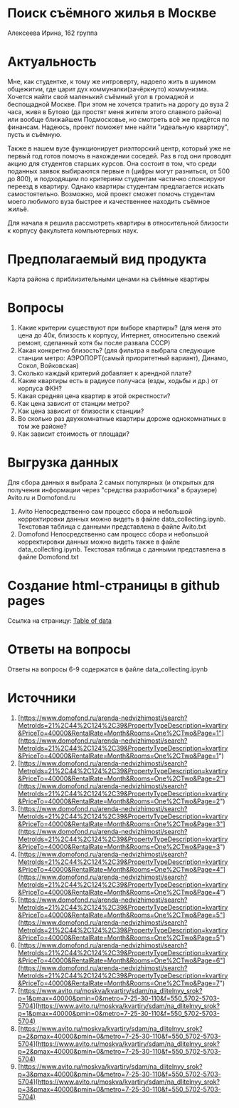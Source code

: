 # Поиск съёмного жилья в Москве
Алексеева Ирина, 162 группа

# Актуальность
Мне, как студентке, к тому же интроверту, надоело жить в шумном общежитии, где царит дух коммуналки(зачёркнуто) коммунизма. Хочется найти свой маленький съёмный угол в громадной и беспощадной Москве. При этом не хочется тратить на дорогу до вуза 2 часа, живя в Бутово (да простят меня жители этого славного района) или вообще ближайшем Подмосковье, но смотреть всё же придётся по финансам. Надеюсь, проект поможет мне найти "идеальную квартиру", пусть и съёмную.

Также в нашем вузе функционирует риэлторский центр, который уже не первый год готов помочь в нахождении соседей. Раз в год они проводят акцию для студентов старших курсов. Она состоит в том, что среди поданных заявок выбираются первые n (цифры могут разниться, от 500 до 800), и подходящим по критериям студентам частично спонсируют переезд в квартиру. Однако квартиры студентам предлагается искать самостоятельно. Возможно, мой проект сможет помочь студентам моего любимого вуза быстрее и качественнее находить съёмное жильё.

Для начала я решила рассмотреть квартиры в относительной близости к корпусу факультета компьютерных наук.

# Предполагаемый вид продукта
Карта района с приблизительными ценами на съёмные квартиры

# Вопросы
1. Какие критерии существуют при выборе квартиры? (для меня это цена до 40к, близость к корпусу, Интернет, относительно свежий ремонт, сделанный хотя бы после развала СССР)
2. Какая конкретно близость? (для фильтра я выбрала следующие станции метро: АЭРОПОРТ(самый приоритетный вариант), Динамо, Сокол, Войковская)
3. Сколько каждый критерий добавляет к арендной плате?
4. Какие квартиры есть в радиусе получаса (езды, ходьбы и др.) от корпуса ФКН?
5. Какая средняя цена квартир в этой окрестности?
6. Как цена зависит от станции метро? 
7. Как цена зависит от близости к станции?
8. Во сколько раз двухкомнатные квартиры дороже однокомнатных в том же районе?
9. Как зависит стоимость от площади?
# Выгрузка данных
Для сбора данных я выбрала 2 самых популярных (и открытых для получения информации через "средства разработчика" в браузере) Avito.ru и Domofond.ru
1. Avito
Непосредственно сам процесс сбора и небольшой корректировки данных можно видеть в файле data_collecting.ipynb. Текстовая таблица с данными представлена в файле Avito.txt
2. Domofond
Непосредственно сам процесс сбора и небольшой корректировки данных можно видеть также в файле data_collecting.ipynb. Текстовая таблица с данными представлена в файле Domofond.txt
# Создание html-страницы в github pages
Ссылка на страницу: [Table of data](https://bizzzarre.github.io/DataJournalism/table_of_data.html)
# Ответы на вопросы 
Ответы на вопросы 6-9 содержатся в файле data_collecting.ipynb
# Источники
1. [https://www.domofond.ru/arenda-nedvizhimosti/search?MetroIds=21%2C44%2C124%2C39&PropertyTypeDescription=kvartiry&PriceTo=40000&RentalRate=Month&Rooms=One%2CTwo&Page=1"](https://www.domofond.ru/arenda-nedvizhimosti/search?MetroIds=21%2C44%2C124%2C39&PropertyTypeDescription=kvartiry&PriceTo=40000&RentalRate=Month&Rooms=One%2CTwo&Page=1")
2. [https://www.domofond.ru/arenda-nedvizhimosti/search?MetroIds=21%2C44%2C124%2C39&PropertyTypeDescription=kvartiry&PriceTo=40000&RentalRate=Month&Rooms=One%2CTwo&Page=2"](https://www.domofond.ru/arenda-nedvizhimosti/search?MetroIds=21%2C44%2C124%2C39&PropertyTypeDescription=kvartiry&PriceTo=40000&RentalRate=Month&Rooms=One%2CTwo&Page=2")
3. [https://www.domofond.ru/arenda-nedvizhimosti/search?MetroIds=21%2C44%2C124%2C39&PropertyTypeDescription=kvartiry&PriceTo=40000&RentalRate=Month&Rooms=One%2CTwo&Page=3"](https://www.domofond.ru/arenda-nedvizhimosti/search?MetroIds=21%2C44%2C124%2C39&PropertyTypeDescription=kvartiry&PriceTo=40000&RentalRate=Month&Rooms=One%2CTwo&Page=3")
4. [https://www.domofond.ru/arenda-nedvizhimosti/search?MetroIds=21%2C44%2C124%2C39&PropertyTypeDescription=kvartiry&PriceTo=40000&RentalRate=Month&Rooms=One%2CTwo&Page=4"](https://www.domofond.ru/arenda-nedvizhimosti/search?MetroIds=21%2C44%2C124%2C39&PropertyTypeDescription=kvartiry&PriceTo=40000&RentalRate=Month&Rooms=One%2CTwo&Page=4")
5. [https://www.domofond.ru/arenda-nedvizhimosti/search?MetroIds=21%2C44%2C124%2C39&PropertyTypeDescription=kvartiry&PriceTo=40000&RentalRate=Month&Rooms=One%2CTwo&Page=5"](https://www.domofond.ru/arenda-nedvizhimosti/search?MetroIds=21%2C44%2C124%2C39&PropertyTypeDescription=kvartiry&PriceTo=40000&RentalRate=Month&Rooms=One%2CTwo&Page=5")
6. [https://www.domofond.ru/arenda-nedvizhimosti/search?MetroIds=21%2C44%2C124%2C39&PropertyTypeDescription=kvartiry&PriceTo=40000&RentalRate=Month&Rooms=One%2CTwo&Page=6"](https://www.domofond.ru/arenda-nedvizhimosti/search?MetroIds=21%2C44%2C124%2C39&PropertyTypeDescription=kvartiry&PriceTo=40000&RentalRate=Month&Rooms=One%2CTwo&Page=7")
7. [https://www.avito.ru/moskva/kvartiry/sdam/na_dlitelnyy_srok?p=1&pmax=40000&pmin=0&metro=7-25-30-110&f=550_5702-5703-5704](https://www.avito.ru/moskva/kvartiry/sdam/na_dlitelnyy_srok?p=1&pmax=40000&pmin=0&metro=7-25-30-110&f=550_5702-5703-5704)
8. [https://www.avito.ru/moskva/kvartiry/sdam/na_dlitelnyy_srok?p=2&pmax=40000&pmin=0&metro=7-25-30-110&f=550_5702-5703-5704](https://www.avito.ru/moskva/kvartiry/sdam/na_dlitelnyy_srok?p=2&pmax=40000&pmin=0&metro=7-25-30-110&f=550_5702-5703-5704)
9. [https://www.avito.ru/moskva/kvartiry/sdam/na_dlitelnyy_srok?p=3&pmax=40000&pmin=0&metro=7-25-30-110&f=550_5702-5703-5704](https://www.avito.ru/moskva/kvartiry/sdam/na_dlitelnyy_srok?p=3&pmax=40000&pmin=0&metro=7-25-30-110&f=550_5702-5703-5704)
